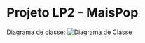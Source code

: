 # Projeto LP2 - MaisPop
Diagrama de classe:
[![Diagrama de Classe](https://github.com/GersonSales/ProjetoLp2/blob/master/.DiagramaDeClasse.png?raw=true)](https://raw.githubusercontent.com/GersonSales/ProjetoLp2/master/.DiagramaDeClasse.png)

